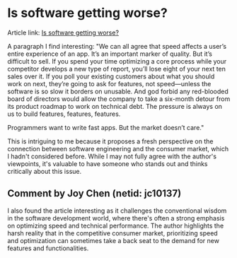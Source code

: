 # Is software getting worse?

Article link: [Is software getting worse?](https://stackoverflow.blog/2023/01/30/is-software-getting-worse/)

A paragraph I find interesting:
"We can all agree that speed affects a user’s entire experience of an app. It’s an important marker of quality. But it’s difficult to sell. If you spend your time optimizing a core process while your competitor develops a new type of report, you’ll lose eight of your next ten sales over it. If you poll your existing customers about what you should work on next, they’re going to ask for features, not speed—unless the software is so slow it borders on unusable. And god forbid any red-blooded board of directors would allow the company to take a six-month detour from its product roadmap to work on technical debt. The pressure is always on us to build features, features, features.

Programmers want to write fast apps. But the market doesn’t care."

This is intriguing to me because it proposes a fresh perspective on the connection between software engineering and the consumer market, which I hadn't considered before. While I may not fully agree with the author's viewpoints, it's valuable to have someone who stands out and thinks critically about this issue.

## Comment by Joy Chen (netid: jc10137)

I also found the article interesting as it challenges the conventional wisdom in the software development world, where there's often a strong emphasis on optimizing speed and technical performance. The author highlights the harsh reality that in the competitive consumer market, prioritizing speed and optimization can sometimes take a back seat to the demand for new features and functionalities.
